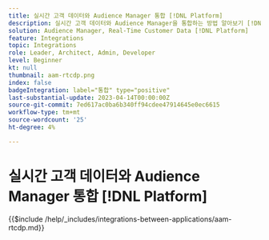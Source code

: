 ```yaml
---
title: 실시간 고객 데이터와 Audience Manager 통합 [!DNL Platform]
description: 실시간 고객 데이터와 Audience Manager을 통합하는 방법 알아보기 [!DNL Platform].
solution: Audience Manager, Real-Time Customer Data [!DNL Platform]
feature: Integrations
topic: Integrations
role: Leader, Architect, Admin, Developer
level: Beginner
kt: null
thumbnail: aam-rtcdp.png
index: false
badgeIntegration: label="통합" type="positive"
last-substantial-update: 2023-04-14T00:00:00Z
source-git-commit: 7ed617ac0ba6b340ff94cdee47914645e0ec6615
workflow-type: tm+mt
source-wordcount: '25'
ht-degree: 4%

---
```



# 실시간 고객 데이터와 Audience Manager 통합 [!DNL Platform]

{{$include /help/_includes/integrations-between-applications/aam-rtcdp.md}}
